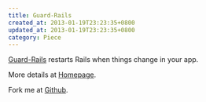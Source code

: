 ```yaml
---
title: Guard-Rails
created_at: 2013-01-19T23:23:35+0800
updated_at: 2013-01-19T23:23:35+0800
category: Piece
---
```


[Guard-Rails](https://rubygems.org/gems/guard-rails) restarts Rails when things change in your app.

More details at [Homepage](http://ranmocy.github.io/guard-rails/).

Fork me at [Github](https://github.com/ranmocy/guard-rails).
